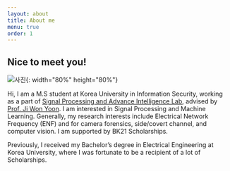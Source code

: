 ```yaml
---
layout: about
title: About me
menu: true
order: 1
---
```


## Nice to meet you!


![사진](https://hyekyunghan.github.io/assets/img/me.jpg){: width="80%" height="80%"}


Hi, I am a M.S student at Korea University in Information Security, working as a part of <a class=aboutme href="http://signal.korea.ac.kr">Signal Processing and Advance Intelligence Lab</a>, advised by <a class=aboutme href="https://scholar.google.com/citations?hl=en&user=jDLHy60AAAAJ&view_op=list_works">Prof. Ji Won Yoon</a>. I am interested in Signal Processing and Machine Learning. Generally, my research interests include Electrical Network Frequency (ENF) and for camera forensics, side/covert channel, and computer vision. I am supported by BK21 Scholarships.

Previously, I received my Bachelor’s degree in Electrical Engineering at Korea University, where I was fortunate to be a recipient of a lot of Scholarships.
